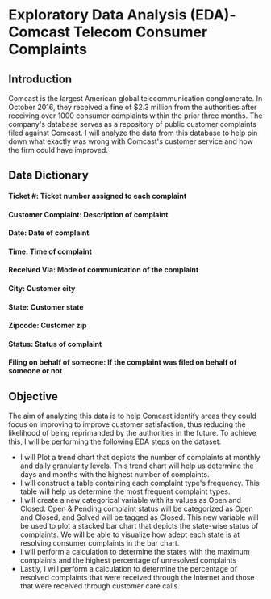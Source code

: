 # Exploratory Data Analysis (EDA)-Comcast Telecom Consumer Complaints 
## Introduction

Comcast is the largest American global telecommunication conglomerate. In October 2016, they received a fine of $2.3 million from the authorities after receiving over 1000 consumer complaints within the prior three months. The company's database serves as a repository of public customer complaints filed against Comcast. I will analyze the data from this database to help pin down what exactly was wrong with Comcast's customer service and how the firm could have improved.

## Data Dictionary

#### Ticket #: Ticket number assigned to each complaint
#### Customer Complaint: Description of complaint
#### Date: Date of complaint
#### Time: Time of complaint
#### Received Via: Mode of communication of the complaint
#### City: Customer city
#### State: Customer state
#### Zipcode: Customer zip
#### Status: Status of complaint
#### Filing on behalf of someone: If the complaint was filed on behalf of someone or not

## Objective

The aim of analyzing this data is to help Comcast identify areas they could focus on improving to improve customer satisfaction, thus reducing the likelihood of being reprimanded by the authorities in the future. To achieve this, I will be performing the following EDA steps on the dataset: 

- I will Plot a trend chart that depicts the number of complaints at monthly and daily granularity levels. This trend chart will help us determine the days and months with the highest number of complaints. 
- I will construct a table containing each complaint type's frequency. This table will help us determine the most frequent complaint types.
- I will create a new categorical variable with its values as Open and Closed. Open & Pending complaint status will be categorized as Open and Closed, and Solved will be tagged as Closed. This new variable will be used to plot a stacked bar chart that depicts the state-wise status of complaints. We will be able to visualize how adept each state is at resolving consumer complaints in the bar chart. 
- I will perform a calculation to determine the states with the maximum complaints and the highest percentage of unresolved complaints
- Lastly, I will perform a calculation to determine the percentage of resolved complaints that were received through the Internet and those that were received through customer care calls.



